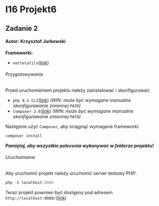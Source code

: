 # I16 Projekt6

## Zadanie 2

#### Autor: Krzysztof Jurkowski

**Frameworki:**

- `nette\utils`([link](https://api.nette.org/utils/))

###### Przygotowywanie

Przed uruchomieniem projektu należy zainstalować i skonfigurować:

- `php 8.2 CLI`([link](https://www.php.net/)) _(WIN: może być wymagane manualne skonfigurawanie zmiennej `PATH`)_
- `Composer 2.6`([link](https://getcomposer.org/)) _(WIN: może być wymagane manualne skonfigurawanie zmiennej `PATH`)_

Następnie użyć `Composer`, aby ściągnąć wymagane frameworki:

```powershell
composer install
```

**_Pamiętaj, aby wszystkie polecenia wykonywać w folderze projektu!_**

###### Uruchamianie

Aby uruchomić projekt należy uruchomić server testowy PHP:

```powershell
php -S localhost:8080
```

Teraz projekt powinien być dostępny pod adresem `http://localhost:8080/`([link](http://localhost:8080/))
